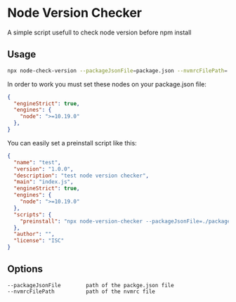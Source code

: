# Node Version Checker
A simple script usefull to check node version before npm install

## Usage

```sh
npx node-check-version --packageJsonFile=package.json --nvmrcFilePath=.nvmrc
```
In order to work you must set these nodes on your package.json file:

```json
{
  "engineStrict": true,
  "engines": {
    "node": ">=10.19.0"
  },
}
```


You can easily set a preinstall script like this:

```json
{
  "name": "test",
  "version": "1.0.0",
  "description": "test node version checker",
  "main": "index.js",
  "engineStrict": true,
  "engines": {
    "node": ">=10.19.0"
  },
  "scripts": {
    "preinstall": "npx node-version-checker --packageJsonFile=./package.json --nvmrcFilePath=.nvmrc"
  },
  "author": "",
  "license": "ISC"
}
```

## Options

```text
--packageJsonFile        path of the packge.json file
--nvmrcFilePath          path of the nvmrc file
```
